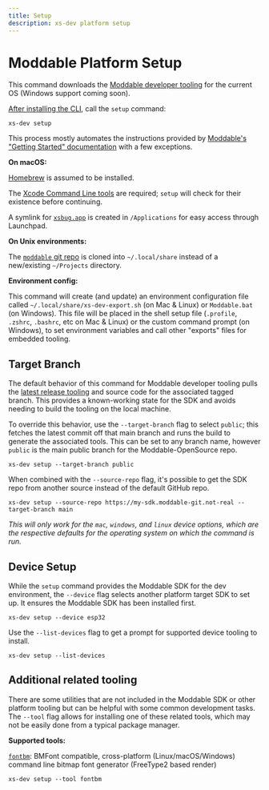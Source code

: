 ```yaml
---
title: Setup
description: xs-dev platform setup
---
```


# Moddable Platform Setup

This command downloads the [Moddable developer tooling](https://github.com/Moddable-OpenSource/moddable/blob/public/documentation/tools/tools.md) for the current OS (Windows support coming soon).

[After installing the CLI](/), call the `setup` command:

```
xs-dev setup
```

This process mostly automates the instructions provided by [Moddable's "Getting Started" documentation](https://github.com/Moddable-OpenSource/moddable/blob/public/documentation/Moddable%20SDK%20-%20Getting%20Started.md) with a few exceptions.

**On macOS:**

[Homebrew](https://brew.sh/) is assumed to be installed.

The [Xcode Command Line tools](https://developer.apple.com/xcode/) are required; `setup` will check for their existence before continuing.

A symlink for [`xsbug.app`](https://github.com/Moddable-OpenSource/moddable/blob/public/documentation/xs/xsbug.md) is created in `/Applications` for easy access through Launchpad.

**On Unix environments:**

The [`moddable` git repo](https://github.com/Moddable-OpenSource/moddable) is cloned into `~/.local/share` instead of a new/existing `~/Projects` directory.

**Environment config:**

This command will create (and update) an environment configuration file called `~/.local/share/xs-dev-export.sh` (on Mac & Linux) or `Moddable.bat` (on Windows). This file will be placed in the shell setup file (`.profile`, `.zshrc`, `.bashrc`, etc on Mac & Linux) or the custom command prompt (on Windows), to set environment variables and call other "exports" files for embedded tooling.

## Target Branch

The default behavior of this command for Moddable developer tooling pulls the [latest release tooling](https://github.com/Moddable-OpenSource/moddable/releases) and source code for the associated tagged branch. This provides a known-working state for the SDK and avoids needing to build the tooling on the local machine. 

To override this behavior, use the `--target-branch` flag to select `public`; this fetches the latest commit off that main branch and runs the build to generate the associated tools. This can be set to any branch name, however `public` is the main public branch for the Moddable-OpenSource repo.

```
xs-dev setup --target-branch public
```

When combined with the `--source-repo` flag, it's possible to get the SDK repo from another source instead of the default GitHub repo.

```
xs-dev setup --source-repo https://my-sdk.moddable-git.not-real --target-branch main
```

_This will only work for the `mac`, `windows`, and `linux` device options, which are the respective defaults for the operating system on which the command is run._

## Device Setup

While the `setup` command provides the Moddable SDK for the dev environment, the `--device` flag selects another platform target SDK to set up. It ensures the Moddable SDK has been installed first.

```
xs-dev setup --device esp32
```

Use the `--list-devices` flag to get a prompt for supported device tooling to install.

```
xs-dev setup --list-devices
```

## Additional related tooling

There are some utilities that are not included in the Moddable SDK or other platform tooling but can be helpful with some common development tasks. The `--tool` flag allows for installing one of these related tools, which may not be easily done from a typical package manager.

**Supported tools:**

[`fontbm`](https://github.com/vladimirgamalyan/fontbm): BMFont compatible, cross-platform (Linux/macOS/Windows) command line bitmap font generator (FreeType2 based render)

```
xs-dev setup --tool fontbm
```
